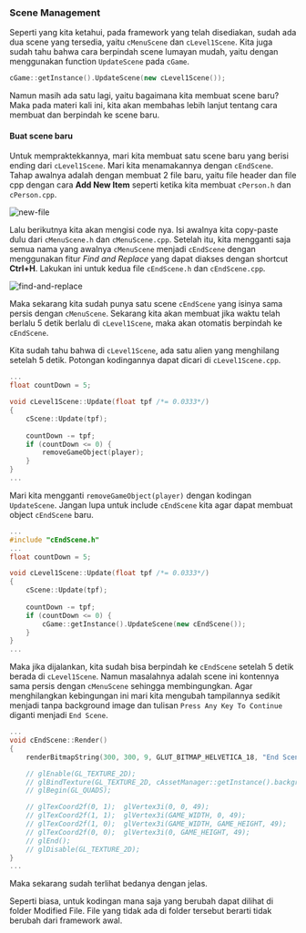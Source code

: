### Scene Management

 Seperti yang kita ketahui, pada framework yang telah disediakan, sudah ada dua scene yang tersedia, yaitu `cMenuScene` dan `cLevel1Scene`. Kita juga sudah tahu bahwa cara berpindah scene lumayan mudah, yaitu dengan menggunakan function `UpdateScene` pada `cGame`.

```cpp
cGame::getInstance().UpdateScene(new cLevel1Scene());
```

Namun masih ada satu lagi, yaitu bagaimana kita membuat scene baru? Maka pada materi kali ini, kita akan membahas lebih lanjut tentang cara membuat dan berpindah ke scene baru.

#### Buat scene baru
Untuk mempraktekkannya, mari kita membuat satu scene baru yang berisi ending dari `cLevel1Scene`. Mari kita menamakannya dengan `cEndScene`. Tahap awalnya adalah dengan membuat 2 file baru, yaitu file header dan file cpp dengan cara __Add New Item__ seperti ketika kita membuat `cPerson.h` dan `cPerson.cpp`.

![new-file][new-file.png]

Lalu berikutnya kita akan mengisi code nya. Isi awalnya kita copy-paste dulu dari `cMenuScene.h` dan `cMenuScene.cpp`. Setelah itu, kita mengganti saja semua nama yang awalnya `cMenuScene` menjadi `cEndScene` dengan menggunakan fitur _Find and Replace_ yang dapat diakses dengan shortcut __Ctrl+H__. Lakukan ini untuk kedua file `cEndScene.h` dan `cEndScene.cpp`.

![find-and-replace][find-and-replace.png]

Maka sekarang kita sudah punya satu scene `cEndScene` yang isinya sama persis dengan `cMenuScene`. Sekarang kita akan membuat jika waktu telah berlalu 5 detik berlalu di `cLevel1Scene`, maka akan otomatis berpindah ke `cEndScene`.

Kita sudah tahu bahwa di `cLevel1Scene`, ada satu alien yang menghilang setelah 5 detik. Potongan kodingannya dapat dicari di `cLevel1Scene.cpp`.

```cpp
...
float countDown = 5;

void cLevel1Scene::Update(float tpf /*= 0.0333*/)
{
	cScene::Update(tpf);
	
	countDown -= tpf;
	if (countDown <= 0) {
		removeGameObject(player);
	}
}
...
```

Mari kita mengganti `removeGameObject(player)` dengan kodingan `UpdateScene`. Jangan lupa untuk include `cEndScene` kita agar dapat membuat object `cEndScene` baru.

```cpp
...
#include "cEndScene.h"
...
float countDown = 5;

void cLevel1Scene::Update(float tpf /*= 0.0333*/)
{
	cScene::Update(tpf);
	
	countDown -= tpf;
	if (countDown <= 0) {
		cGame::getInstance().UpdateScene(new cEndScene());
	}
}
...
```

Maka jika dijalankan, kita sudah bisa berpindah ke `cEndScene` setelah 5 detik berada di `cLevel1Scene`. Namun masalahnya adalah scene ini kontennya sama persis dengan `cMenuScene` sehingga membingungkan. Agar menghilangkan kebingungan ini mari kita mengubah tampilannya sedikit menjadi tanpa background image dan tulisan `Press Any Key To Continue` diganti menjadi `End Scene`.

```cpp
...
void cEndScene::Render()
{
	renderBitmapString(300, 300, 9, GLUT_BITMAP_HELVETICA_18, "End Scene", 1, 0, 0);

	// glEnable(GL_TEXTURE_2D);
	// glBindTexture(GL_TEXTURE_2D, cAssetManager::getInstance().background->Texture());
	// glBegin(GL_QUADS);

	// glTexCoord2f(0, 1);	glVertex3i(0, 0, 49);
	// glTexCoord2f(1, 1);	glVertex3i(GAME_WIDTH, 0, 49);
	// glTexCoord2f(1, 0);	glVertex3i(GAME_WIDTH, GAME_HEIGHT, 49);
	// glTexCoord2f(0, 0);	glVertex3i(0, GAME_HEIGHT, 49);
	// glEnd();
	// glDisable(GL_TEXTURE_2D);
}
...
```

Maka sekarang sudah terlihat bedanya dengan jelas.

Seperti biasa, untuk kodingan mana saja yang berubah dapat dilihat di folder Modified File. File yang tidak ada di folder tersebut berarti tidak berubah dari framework awal.

[new-file.png]: https://i.ibb.co/TYD8Nbv/image.png
[find-and-replace.png]: https://i.ibb.co/m62Z21T/image.png
